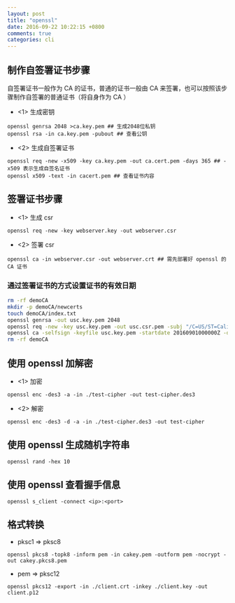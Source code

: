 ```yaml
---
layout: post
title: "openssl"
date: 2016-09-22 10:22:15 +0800
comments: true
categories: cli
---
```


## 制作自签署证书步骤

自签署证书一般作为 CA 的证书，普通的证书一般由 CA 来签署，也可以按照该步骤制作自签署的普通证书（将自身作为 CA ）

* <1> 生成密钥

```
openssl genrsa 2048 >ca.key.pem ## 生成2048位私钥
openssl rsa -in ca.key.pem -pubout ## 查看公钥
```

* <2> 生成自签署证书

```
openssl req -new -x509 -key ca.key.pem -out ca.cert.pem -days 365 ## -x509 表示生成自签名证书
openssl x509 -text -in cacert.pem ## 查看证书内容
```


## 签署证书步骤

* <1> 生成 csr

`openssl req -new -key webserver.key -out webserver.csr`

* <2> 签署 csr

`openssl ca -in webserver.csr -out webserver.crt ## 需先部署好 openssl 的 CA 证书`

### 通过签署证书的方式设置证书的有效日期

``` bash
rm -rf demoCA
mkdir -p demoCA/newcerts
touch demoCA/index.txt
openssl genrsa -out usc.key.pem 2048
openssl req -new -key usc.key.pem -out usc.csr.pem -subj "/C=US/ST=Califomia/L=Irvine/O=Cisco Systems, Inc./OU=Cisco Small Business/CN=Network Orchestrator Agent"
openssl ca -selfsign -keyfile usc.key.pem -startdate 20160901000000Z -days 7300 -batch -in usc.csr.pem -out usc.cert.pem -create_serial
rm -rf demoCA
```

## 使用 openssl 加解密

* <1> 加密

`openssl enc -des3 -a -in ./test-cipher -out test-cipher.des3`

* <2> 解密

`openssl enc -des3 -d -a -in ./test-cipher.des3 -out test-cipher`


## 使用 openssl 生成随机字符串

`openssl rand -hex 10`

## 使用 openssl 查看握手信息

`openssl s_client -connect <ip>:<port>`

## 格式转换

* pksc1 => pksc8

```
openssl pkcs8 -topk8 -inform pem -in cakey.pem -outform pem -nocrypt -out cakey.pkcs8.pem
```

* pem => pksc12

`openssl pkcs12 -export -in ./client.crt -inkey ./client.key -out client.p12`